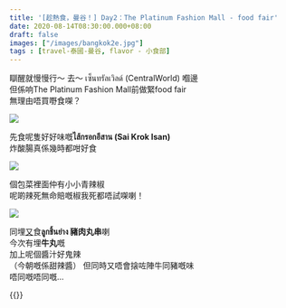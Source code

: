 ```yaml
---
title: '[趁熱食，曼谷！] Day2：The Platinum Fashion Mall - food fair'
date: 2020-08-14T08:30:00.000+08:00
draft: false
images: ["/images/bangkok2e.jpg"]
tags : [travel-泰國-曼谷, flavor - 小食部]
---
```


瞓醒就慢慢行～ 去～ เซ็นทรัลเวิลด์ (CentralWorld) 嗰邊  
但係响The Platinum Fashion Mall前做緊food fair  
無理由唔買嘢食㗎？  

![](/images/bangkok2e.jpg)

先食呢隻好好味嘅**ไส้กรอกอีสาน (Sai Krok Isan)**  
炸酸腸真係幾時都咁好食  

![](/images/bangkok2e1.jpg)

個包菜裡面仲有小小青辣椒  
呢啲辣死無命賠嘅椒我死都唔試㗎喇！  

![](/images/bangkok2e2.jpg)

同埋[又](https://hidie.net/bangkok2a/)食**ลูกชิ้นย่าง 豬肉丸串**喇  
今次有埋**牛丸**嘅  
加上呢個醬汁好鬼辣  
（今朝嘅係甜辣醬）
但同時又唔會搇咗陣牛同豬嘅味  
唔同嘅唔同嘅...  
  
{{<bangkok>}}
